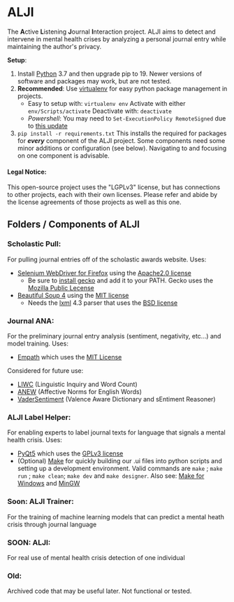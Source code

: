 # ALJI
The **A**ctive **L**istening **J**ournal **I**nteraction project.  ALJI aims to detect and intervene in mental health crises by analyzing a personal journal entry while maintaining the author's privacy.  

**Setup**: 
1. Install [Python](https://www.python.org/) 3.7 and then upgrade pip to 19.  Newer versions of software and packages may work, but are not tested. 
1. **Recommended**: Use [virtualenv](https://virtualenv.pypa.io/en/stable/) for easy python package management in projects.  
    - Easy to setup with: `virtualenv env`  Activate with either `env/Scripts/activate`   Deactivate with: `deactivate` 
    - *Powershell*: You may need to `Set-ExecutionPolicy RemoteSigned` due to [this update](https://virtualenv.pypa.io/en/stable/changes/#v16-2-0-2018-12-31)
1. `pip install -r requirements.txt`  This installs the required for packages for ***every*** component of the ALJI project.  Some components need some minor additions or configuration (see below).  Navigating to and focusing on one component is advisable. 


#### Legal Notice:
This open-source project uses the "LGPLv3" license, but has connections to other projects, each with their own licenses.  Please refer and abide by the license agreements of those projects as well as this one. 

## Folders / Components of ALJI

### Scholastic Pull:
For pulling journal entries off of the scholastic awards website.  Uses: 
- [Selenium WebDriver for Firefox](https://docs.seleniumhq.org/) using the [Apache2.0 license](https://raw.githubusercontent.com/SeleniumHQ/selenium/master/LICENSE)
  - Be sure to [install gecko](https://github.com/mozilla/geckodriver/releases) and add it to your PATH.  Gecko uses the [Mozilla Public Lecense](https://www.mozilla.org/en-US/MPL/2.0/)
- [Beautiful Soup 4](https://pypi.org/project/beautifulsoup4/) using the [MIT license](https://bazaar.launchpad.net/~leonardr/beautifulsoup/bs4/view/head:/LICENSE)
  - Needs the [lxml](https://github.com/lxml/lxml) 4.3 parser that uses the [BSD license](https://raw.githubusercontent.com/lxml/lxml/master/doc/licenses/BSD.txt)

### Journal ANA:
For the preliminary journal entry analysis (sentiment, negativity, etc...) and model training.  Uses:
- [Empath](https://github.com/Ejhfast/empath-client) which uses the [MIT License](https://raw.githubusercontent.com/Ejhfast/empath-client/master/LICENSE.txt)

Considered for future use:
- [LIWC](https://liwc.wpengine.com/) (Linguistic Inquiry and Word Count)
- [ANEW](https://csea.phhp.ufl.edu/Media.html#bottommedia) (Affective Norms for English Words)
- [VaderSentiment](https://github.com/cjhutto/vaderSentiment) (Valence Aware Dictionary and sEntiment Reasoner)

### ALJI Label Helper:
For enabling experts to label journal texts for language that signals a mental health crisis.  Uses: 
- [PyQt5](https://www.riverbankcomputing.com/software/pyqt/) which uses the [GPLv3 license](https://www.riverbankcomputing.com/static/Docs/PyQt5/introduction.html#license)
- (Optional) [Make](https://www.gnu.org/software/make/) for quickly building our .ui files into python scripts and setting up a development environment. Valid commands are `make` ; `make run` ; `make clean`; `make dev` and `make designer`. Also see: [Make for Windows](http://gnuwin32.sourceforge.net/packages/make.htm) and [MinGW](http://mingw.org/)

 
### Soon: ALJI Trainer:
For the training of machine learning models that can predict a mental heath crisis through journal language

### SOON: ALJI:
For real use of mental health crisis detection of one individual

### Old:
Archived code that may be useful later.  Not functional or tested.  
